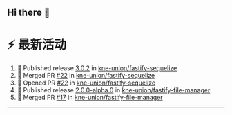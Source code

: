 ## Hi there 👋

<!--

**Here are some ideas to get you started:**

🙋‍♀️ A short introduction - what is your organization all about?
🌈 Contribution guidelines - how can the community get involved?
👩‍💻 Useful resources - where can the community find your docs? Is there anything else the community should know?
🍿 Fun facts - what does your team eat for breakfast?
🧙 Remember, you can do mighty things with the power of [Markdown](https://docs.github.com/github/writing-on-github/getting-started-with-writing-and-formatting-on-github/basic-writing-and-formatting-syntax)
-->


# ⚡ 最新活动

<!--START_SECTION:activity-->
1. 🚀 Published release [3.0.2](https://github.com/kne-union/fastify-sequelize/releases/tag/3.0.2) in [kne-union/fastify-sequelize](https://github.com/kne-union/fastify-sequelize)
2. 🎉 Merged PR [#22](https://github.com/kne-union/fastify-sequelize/pull/22) in [kne-union/fastify-sequelize](https://github.com/kne-union/fastify-sequelize)
3. 💪 Opened PR [#22](https://github.com/kne-union/fastify-sequelize/pull/22) in [kne-union/fastify-sequelize](https://github.com/kne-union/fastify-sequelize)
4. 🚀 Published release [2.0.0-alpha.0](https://github.com/kne-union/fastify-file-manager/releases/tag/2.0.0-alpha.0) in [kne-union/fastify-file-manager](https://github.com/kne-union/fastify-file-manager)
5. 🎉 Merged PR [#17](https://github.com/kne-union/fastify-file-manager/pull/17) in [kne-union/fastify-file-manager](https://github.com/kne-union/fastify-file-manager)
<!--END_SECTION:activity-->

---
